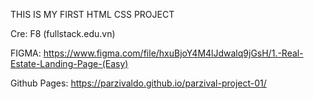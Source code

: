 THIS IS MY FIRST HTML CSS PROJECT 

Cre: F8 (fullstack.edu.vn)

FIGMA: https://www.figma.com/file/hxuBjoY4M4lJdwalq9jGsH/1.-Real-Estate-Landing-Page-(Easy)

Github Pages: https://parzivaldo.github.io/parzival-project-01/
